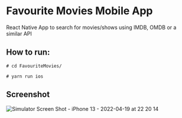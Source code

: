 # Favourite Movies Mobile App

React Native App to search for movies/shows using IMDB, OMDB or a similar API

How to run:
-----------

  `# cd FavouriteMovies/`

  `# yarn run ios`
  
Screenshot
----------

![Simulator Screen Shot - iPhone 13 - 2022-04-19 at 22 20 14](https://user-images.githubusercontent.com/3533323/164089001-f926bd3c-ed6c-4536-b82e-8c581062a1c3.png)
